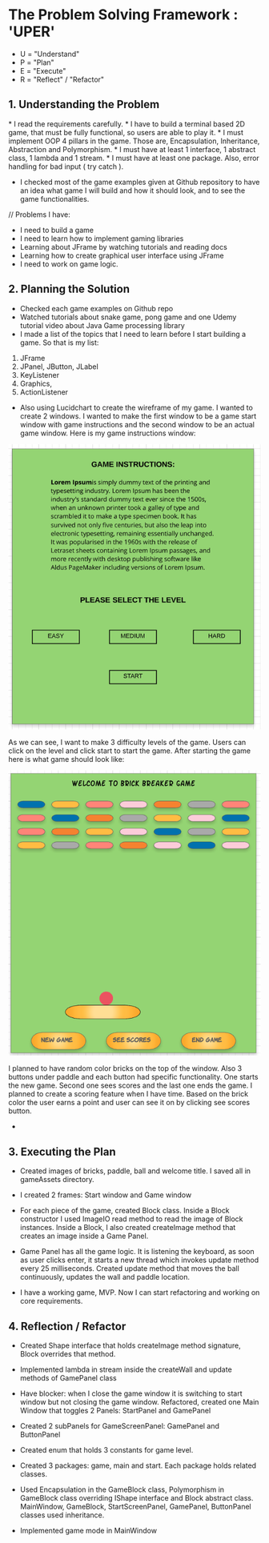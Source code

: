 <h1>The Problem Solving Framework : 'UPER'</h1>

* U = "Understand"
* P = "Plan"
* E = "Execute"
* R = "Reflect" / "Refactor"

<h2>1. Understanding the Problem</h2>
  * I read the requirements carefully.
  * I have to build a terminal based 2D game, that must be fully functional, so users are able to play it.
  * I must implement OOP 4 pillars in the game. Those are, Encapsulation, Inheritance, Abstraction and Polymorphism.
  * I must have at least 1 interface, 1 abstract class, 1 lambda and 1 stream.
  * I must have at least one package. Also, error handling for bad input ( try catch ).
  
* I checked most of the game examples given at Github repository to have an idea what game I will build and how it should look, and to see the game functionalities.

// Problems I have:
* I need to build a game
* I need to learn how to implement gaming libraries
* Learning about JFrame by watching tutorials and reading docs
* Learning how to create graphical user interface using JFrame
* I need to work on game logic. 
<h2>
   2. Planning the Solution
</h2>

* Checked each game examples on Github repo
* Watched tutorials about snake game, pong game and one Udemy tutorial video about Java Game processing library
* I made a list of the topics that I need to learn before I start building a game. So that is my list:
1. JFrame
2. JPanel, JButton, JLabel
3. KeyListener
4. Graphics,
5. ActionListener

 

 * Also using Lucidchart to create the wireframe of my game. I wanted to create 2 windows. I wanted to make the first window to be a game start window with game instructions and the second window to be an actual game window. Here is my game instructions window:
 
 ![game_instructions_window](Materials/wireframe_start.png)
 

 As we can see, I want to make 3 difficulty levels of the game. Users can click on the level and click start to start the game. After starting the game here is what game should look like:
 
 ![game_instructions_window](Materials/wireframe.png)

I planned to have random color bricks on the top of the window. Also 3 buttons under paddle and each button had specific functionality. One starts the new game. Second one sees scores and the last one ends the game. I planned to create a scoring feature when I have time. Based on the brick color the user earns a point and user can see it on by clicking see scores button.


*
<h2>
   3. Executing the Plan
</h2>

* Created images of bricks, paddle, ball and welcome title. I saved all in gameAssets directory. 

* I created 2 frames: Start window and Game window

* For each piece of the game, created Block class. Inside a Block constructor I used ImageIO read method to read the image of Block instances. Inside a Block, I also created createImage method that creates an image inside a Game Panel. 

* Game Panel has all the game logic. It is listening the keyboard, as soon as user clicks enter, it starts a new thread which invokes update method every 25 milliseconds. Created update method that moves the ball continuously, updates the wall and paddle location. 

* I have a working game, MVP. Now I can start refactoring and working on core requirements. 




<h2>
   4. Reflection / Refactor
</h2>


* Created Shape interface that holds createImage method signature, Block overrides that method.

* Implemented lambda in stream inside the createWall and update methods of GamePanel class 

* Have blocker: when I close the game window it is switching to start window but not closing the game window. Refactored, created one Main Window that toggles 2 Panels: StartPanel and GamePanel

* Created 2 subPanels for GameScreenPanel: GamePanel and ButtonPanel

* Created enum that holds 3 constants for game level. 

* Created 3 packages: game, main and start. Each package holds related classes. 

* Used Encapsulation in the GameBlock class, Polymorphism in GameBlock class overriding IShape interface and Block abstract class. MainWindow, GameBlock, StartScreenPanel, GamePanel, ButtonPanel classes used inheritance. 

* Implemented game mode in MainWindow



